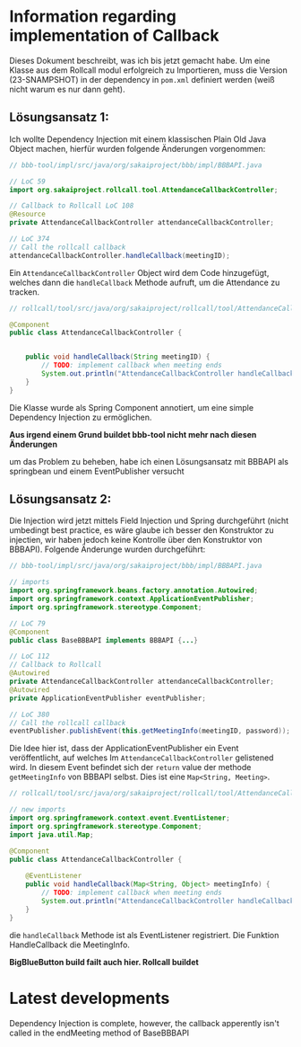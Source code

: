 # Information regarding implementation of Callback

Dieses Dokument beschreibt, was ich bis jetzt gemacht habe. Um eine Klasse aus dem Rollcall 
modul erfolgreich zu Importieren, muss die Version (23-SNAMPSHOT) in der dependency in 
`pom.xml` definiert werden (weiß nicht warum es nur dann geht).

## Lösungsansatz 1:

Ich wollte Dependency Injection mit einem klassischen Plain Old Java Object machen, hierfür wurden folgende Änderungen vorgenommen:
```java
// bbb-tool/impl/src/java/org/sakaiproject/bbb/impl/BBBAPI.java

// LoC 59
import org.sakaiproject.rollcall.tool.AttendanceCallbackController;

// Callback to Rollcall LoC 108
@Resource
private AttendanceCallbackController attendanceCallbackController;

// LoC 374
// Call the rollcall callback
attendanceCallbackController.handleCallback(meetingID);
```

Ein `AttendanceCallbackController` Object wird dem Code hinzugefügt, welches dann die `handleCallback` Methode aufruft, um die Attendance zu tracken.

```java
// rollcall/tool/src/java/org/sakaiproject/rollcall/tool/AttendanceCallbackController

@Component
public class AttendanceCallbackController {


    public void handleCallback(String meetingID) {
        // TODO: implement callback when meeting ends
        System.out.println("AttendanceCallbackController handleCallback");
    }
}
```

Die Klasse wurde als Spring Component annotiert, um eine simple Dependency Injection zu ermöglichen.

**Aus irgend einem Grund buildet bbb-tool nicht mehr nach diesen Änderungen**

um das Problem zu beheben, habe ich einen Lösungsansatz mit BBBAPI als springbean und einem EventPublisher versucht

## Lösungsansatz 2:

Die Injection wird jetzt mittels Field Injection und Spring durchgeführt 
(nicht umbedingt best practice, es wäre glaube ich besser den Konstruktor zu injectien, wir haben
jedoch keine Kontrolle über den Konstruktor von BBBAPI). Folgende Änderunge wurden durchgeführt:

```java
// bbb-tool/impl/src/java/org/sakaiproject/bbb/impl/BBBAPI.java

// imports
import org.springframework.beans.factory.annotation.Autowired;
import org.springframework.context.ApplicationEventPublisher;
import org.springframework.stereotype.Component;

// LoC 79
@Component
public class BaseBBBAPI implements BBBAPI {...}

// LoC 112
// Callback to Rollcall
@Autowired
private AttendanceCallbackController attendanceCallbackController;
@Autowired
private ApplicationEventPublisher eventPublisher;

// LoC 380
// Call the rollcall callback
eventPublisher.publishEvent(this.getMeetingInfo(meetingID, password));
```

Die Idee hier ist, dass der ApplicationEventPublisher ein Event veröffentlicht, auf welches Im 
`AttendanceCallbackController` gelistened wird. In diesem Event befindet sich der `return` value 
der methode `getMeetingInfo` von BBBAPI selbst. Dies ist eine `Map<String, Meeting>`.

```java
// rollcall/tool/src/java/org/sakaiproject/rollcall/tool/AttendanceCallbackController

// new imports
import org.springframework.context.event.EventListener;
import org.springframework.stereotype.Component;
import java.util.Map;

@Component
public class AttendanceCallbackController {
    
    @EventListener
    public void handleCallback(Map<String, Object> meetingInfo) {
        // TODO: implement callback when meeting ends
        System.out.println("AttendanceCallbackController handleCallback");
    }
}
```

die `handleCallback` Methode ist als EventListener registriert. Die Funktion HandleCallback 
die MeetingInfo.

**BigBlueButton build failt auch hier. Rollcall buildet**

# Latest developments

Dependency Injection is complete, however, the callback apperently isn't called in the endMeeting method of BaseBBBAPI